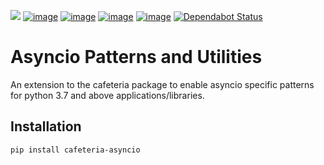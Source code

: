 [![](https://github.com/abn/aiven-monitor-http/workflows/Test%20Suite/badge.svg)](https://github.com/abn/cafeteria-asyncio/actions?query=workflow%3A%22Test+Suite%22)
[![image](https://img.shields.io/pypi/v/cafeteria-asyncio.svg)](https://pypi.org/project/cafeteria-asyncio/)
[![image](https://img.shields.io/pypi/l/cafeteria-asyncio.svg)](https://pypi.org/project/cafeteria-asyncio/)
[![image](https://img.shields.io/pypi/pyversions/cafeteria-asyncio.svg)](https://pypi.org/project/cafeteria-asyncio/)
[![image](https://img.shields.io/badge/code%20style-black-000000.svg)](https://github.com/ambv/black)
[![Dependabot Status](https://api.dependabot.com/badges/status?host=github&repo=abn/cafeteria-asyncio)](https://dependabot.com)

# Asyncio Patterns and Utilities
An extension to the cafeteria package to enable asyncio specific patterns for python 3.7 and above applications/libraries.

## Installation
`pip install cafeteria-asyncio`
